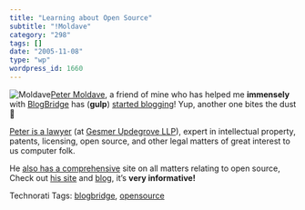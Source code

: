 ```yaml
---
title: "Learning about Open Source"
subtitle: "!Moldave"
category: "298"
tags: []
date: "2005-11-08"
type: "wp"
wordpress_id: 1660
---
```

![Moldave](https://i0.wp.com/s3.media.squarespace.com/production/1075723/12829350/weblogs/images/moldave.jpg?resize=74%2C114)[Peter Moldave](http://opensourcelegal.org/), a friend of mine who has helped me **immensely** with [BlogBridge](http://www.blogbridge.com/) has (**gulp**) [started blogging](http://opensourcelegal.org/blog/)! Yup, another one bites the dust 🙂

[Peter is a lawyer](http://opensourcelegal.org/bio/) (at [Gesmer Updegrove LLP](http://www.gesmer.com/)), expert in intellectual property, patents, licensing, open source, and other legal matters of great interest to us computer folk. 

He [also has a comprehensive](http://opensourcelegal.org/) site on all matters relating to open source, Check out [his site](http://opensourcelegal.org/) and [blog](http://opensourcelegal.org/blog/), it’s **very informative!**

Technorati Tags: [blogbridge](http://www.technorati.com/tag/blogbridge), [opensource](http://www.technorati.com/tag/opensource)